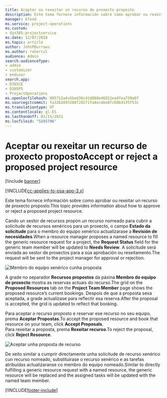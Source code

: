 ```yaml
---
title: Aceptar ou rexeitar un recurso de proxecto proposto
description: Este tema fornece información sobre como aprobar ou rexeitar un recurso de proxecto proposto.
manager: kfend
ms.service: project-operations
ms.custom:
- dyn365-projectservice
ms.date: 12/07/2018
ms.topic: article
author: JohnPBurrows
ms.author: ruhercul
audience: Admin
search.audienceType:
- admin
- customizer
- enduser
search.app:
- D365CE
- D365PS
- ProjectOperations
ms.openlocfilehash: 895712a4c6bed38c41d880e46922ea4fea739a8f
ms.sourcegitcommit: fa32b1893286f20271fa4ec4be8fc68bd135f53c
ms.translationtype: HT
ms.contentlocale: gl-ES
ms.lasthandoff: 02/15/2021
ms.locfileid: "5285706"
---
```

# <a name="accept-or-reject-a-proposed-project-resource"></a><span data-ttu-id="23bed-103">Aceptar ou rexeitar un recurso de proxecto proposto</span><span class="sxs-lookup"><span data-stu-id="23bed-103">Accept or reject a proposed project resource</span></span>

[!include [banner](../includes/psa-now-project-operations.md)]

[!INCLUDE[cc-applies-to-psa-app-3.x](../includes/cc-applies-to-psa-app-3x.md)]

<span data-ttu-id="23bed-104">Este tema fornece información sobre como aprobar ou rexeitar un recurso de proxecto proposto.</span><span class="sxs-lookup"><span data-stu-id="23bed-104">This topic provides information about how to approve or reject a proposed project resource.</span></span>

<span data-ttu-id="23bed-105">Cando un xestor de recursos propón un recurso nomeado para cubrir a solicitude de recursos xenéricos para un proxecto, o campo **Estado da solicitude** para o membro do equipo xenérico actualizarase a **Revisión de necesidades**.</span><span class="sxs-lookup"><span data-stu-id="23bed-105">When a resource manager proposes a named resource to fill the generic resource request for a project, the **Request Status** field for the generic team member will be updated to **Needs Review**.</span></span> <span data-ttu-id="23bed-106">A solicitude será enviada ao xestor de proxectos para a súa aprobación ou rexeitamento.</span><span class="sxs-lookup"><span data-stu-id="23bed-106">The request will be sent to the project manager for approval or rejection.</span></span>

![Membro do equipo xenérico cunha proposta](media/RM-how-to-19.png)

<span data-ttu-id="23bed-108">A grade no separador **Recursos propostos** da páxina **Membro do equipo de proxecto** mostra as reservas actuais do recurso.</span><span class="sxs-lookup"><span data-stu-id="23bed-108">The grid on the **Proposed Resources** tab on the **Project Team Member** page shows the proposed resource’s current bookings.</span></span> <span data-ttu-id="23bed-109">Despois de que a proposta sexa aceptada, a grade actualízase para reflectir esa reserva.</span><span class="sxs-lookup"><span data-stu-id="23bed-109">After the proposal is accepted, the grid is updated to reflect that booking.</span></span> 

<span data-ttu-id="23bed-110">Para aceptar o recurso proposto e reservar ese recurso no seu equipo, prema **Aceptar Propostas**.</span><span class="sxs-lookup"><span data-stu-id="23bed-110">To accept the proposed resource and book that resource on your team, click **Accept Proposals**.</span></span>  
<span data-ttu-id="23bed-111">Para rexeitar a proposta, prema **Rexeitar recurso**.</span><span class="sxs-lookup"><span data-stu-id="23bed-111">To reject the proposal, click **Reject Resource**.</span></span>

![Aceptar unha proposta de recurso](media/RM-how-to-20.png) 

<span data-ttu-id="23bed-113">De xeito similar a cumprir directamente unha solicitude de recurso xenérico cun recurso nomeado, substituirase o recurso xenérico e as tarefas atribuídas actualizaranse co membro do equipo nomeado.</span><span class="sxs-lookup"><span data-stu-id="23bed-113">Similar to directly fulfilling a generic resource request with a named resource, the generic resource will be replaced and the assigned tasks will be updated with the named team member.</span></span>


[!INCLUDE[footer-include](../includes/footer-banner.md)]